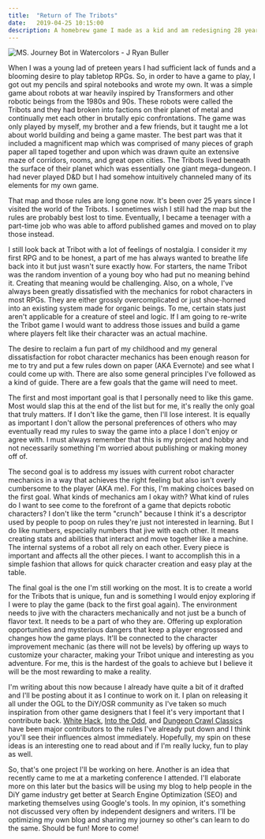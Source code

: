 ```yaml
---
title:  "Return of The Tribots"
date:   2019-04-25 10:15:00
description: A homebrew game I made as a kid and am redesigning 28 years later.
---
```


![MS. Journey Bot in Watercolors - J Ryan Buller](https://fantasyrobotfighter.github.io/assets/images/JourneyBot.png)

When I was a young lad of preteen years I had sufficient lack of funds and a blooming desire to play tabletop RPGs. So, in order to have a game to play, I got out my pencils and spiral notebooks and wrote my own. It was a simple game about robots at war heavily inspired by Transformers and other robotic beings from the 1980s and 90s. These robots were called the Tribots and they had broken into factions on their planet of metal and continually met each other in brutally epic confrontations. The game was only played by myself, my brother and a few friends, but it taught me a lot about world building and being a game master. The best part was that it included a magnificent map which was comprised of many pieces of graph paper all taped together and upon which was drawn quite an extensive maze of corridors, rooms, and great open cities. The Tribots lived beneath the surface of their planet which was essentially one giant mega-dungeon. I had never played D&D but I had somehow intuitively channeled many of its elements for my own game.

That map and those rules are long gone now. It's been over 25 years since I visited the world of the Tribots. I sometimes wish I still had the map but the rules are probably best lost to time. Eventually, I became a teenager with a part-time job who was able to afford published games and moved on to play those instead.

I still look back at Tribot with a lot of feelings of nostalgia. I consider it my first RPG and to be honest, a part of me has always wanted to breathe life back into it but just wasn't sure exactly how. For starters, the name Tribot was the random invention of a young boy who had put no meaning behind it. Creating that meaning would be challenging. Also, on a whole, I've always been greatly dissatisfied with the mechanics for robot characters in most RPGs. They are either grossly overcomplicated or just shoe-horned into an existing system made for organic beings. To me, certain stats just aren't applicable for a creature of steel and logic. If I am going to re-write the Tribot game I would want to address those issues and build a game where players felt like their character was an actual machine.

The desire to reclaim a fun part of my childhood and my general dissatisfaction for robot character mechanics has been enough reason for me to try and put a few rules down on paper (AKA Evernote) and see what I could come up with. There are also some general principles I've followed as a kind of guide. There are a few goals that the game will need to meet.

The first and most important goal is that I personally need to like this game. Most would slap this at the end of the list but for me, it's really the only goal that truly matters. If I don't like the game, then I'll lose interest. It is equally as important I don't allow the personal preferences of others who may eventually read my rules to sway the game into a place I don't enjoy or agree with. I must always remember that this is my project and hobby and not necessarily something I'm worried about publishing or making money off of.

The second goal is to address my issues with current robot character mechanics in a way that achieves the right feeling but also isn't overly cumbersome to the player (AKA me). For this, I'm making choices based on the first goal. What kinds of mechanics am I okay with? What kind of rules do I want to see come to the forefront of a game that depicts robotic characters? I don't like the term "crunch" because I think it's a descriptor used by people to poop on rules they're just not interested in learning. But I do like numbers, especially numbers that jive with each other. It means creating stats and abilities that interact and move together like a machine. The internal systems of a robot all rely on each other. Every piece is important and affects all the other pieces. I want to accomplish this in a simple fashion that allows for quick character creation and easy play at the table.

The final goal is the one I'm still working on the most. It is to create a world for the Tribots that is unique, fun and is something I would enjoy exploring if I were to play the game (back to the first goal again). The environment needs to jive with the characters mechanically and not just be a bunch of flavor text. It needs to be a part of who they are. Offering up exploration opportunities and mysterious dangers that keep a player engrossed and changes how the game plays. It'll be connected to the character improvement mechanic (as there will not be levels) by offering up ways to customize your character, making your Tribot unique and interesting as you adventure. For me, this is the hardest of the goals to achieve but I believe it will be the most rewarding to make a reality.

I'm writing about this now because I already have quite a bit of it drafted and I'll be posting about it as I continue to work on it. I plan on releasing it all under the OGL to the DiY/OSR community as I've taken so much inspiration from other game designers that I feel it's very important that I contribute back. [White Hack](https://whitehackrpg.wordpress.comß), [Into the Odd](http://www.bastionland.com/), and [Dungeon Crawl Classics](http://goodman-games.com) have been major contributors to the rules I've already put down and I think you'll see their influences almost immediately. Hopefully, my spin on these ideas is an interesting one to read about and if I'm really lucky, fun to play as well.

So, that's one project I'll be working on here. Another is an idea that recently came to me at a marketing conference I attended. I'll elaborate more on this later but the basics will be using my blog to help people in the DiY game industry get better at Search Engine Optimization (SEO) and marketing themselves using Google's tools. In my opinion, it's something not discussed very often by independent designers and writers. I'll be optimizing my own blog and sharing my journey so other's can learn to do the same. Should be fun! More to come!

[jekyll-gh]: https://github.com/mojombo/jekyll
[jekyll]:    http://jekyllrb.com
